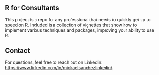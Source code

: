## R for Consultants
This project is a repo for any professional that needs to quickly get up to speed on R. Included is a collection of vignettes that show how to implement various techniques and packages, improving your ability to use R.

## Contact
For questions, feel free to reach out on Linkedin: <https://www.linkedin.com/in/michaelsanchezlinkedin/>.


